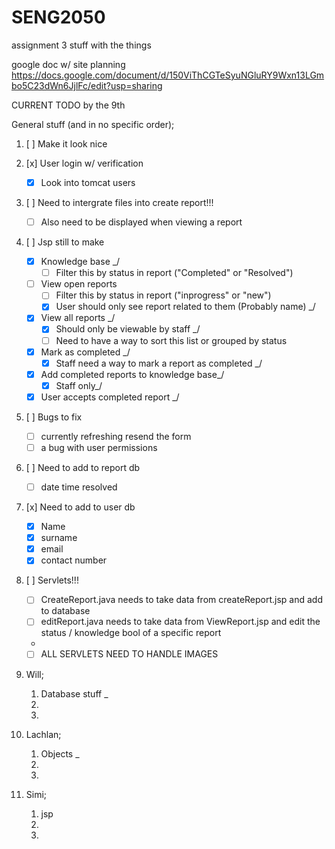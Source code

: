 # SENG2050
assignment 3 stuff with the things


google doc w/ site planning
https://docs.google.com/document/d/150ViThCGTeSyuNGluRY9Wxn13LGmbo5C23dWn6JjlFc/edit?usp=sharing

CURRENT TODO by the 9th

General stuff (and in no specific order);

1. [ ] Make it look nice
2. [x] User login w/ verification
    - [x] Look into tomcat users
    
3. [ ] Need to intergrate files into create report!!!
    - [ ] Also need to be displayed when viewing a report
    
3. [ ] Jsp still to make
    - [x] Knowledge base _/
        - [ ] Filter this by status in report ("Completed" or "Resolved")
    - [ ] View open reports
        - [ ] Filter this by status in report ("inprogress" or "new")
        - [x] User should only see report related to them (Probably name) _/
    - [x] View all reports _/
        - [x] Should only be viewable by staff _/
        - [ ] Need to have a way to sort this list or grouped by status
    - [x] Mark as completed _/
        - [x] Staff need a way to mark a report as completed _/
    - [x] Add completed reports to knowledge base_/
        - [x] Staff only_/
    - [x] User accepts completed report _/

4. [ ] Bugs to fix
    - [ ] currently refreshing resend the form
    - [ ] a bug with user permissions
    
5. [ ] Need to add to report db
    - [ ] date time resolved
    
6. [x] Need to add to user db
    - [x] Name
    - [x] surname
    - [x] email
    - [x] contact number
    
7. [ ] Servlets!!!
    - [ ] CreateReport.java needs to take data from createReport.jsp and add to database
    - [ ] editReport.java needs to take data from ViewReport.jsp and edit the status / knowledge bool of a specific report
    - 
    - [ ] ALL SERVLETS NEED TO HANDLE IMAGES
8. Will;

    1. Database stuff _
    2. 
    3.

9. Lachlan;

    1. Objects _
    2.
    3.

10. Simi;

    1. jsp
    2. 
    3. 
